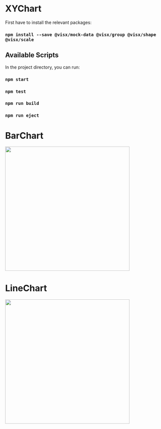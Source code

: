 # XYChart

First have to install the relevant packages:

### `npm install --save @visx/mock-data @visx/group @visx/shape @visx/scale`

## Available Scripts

In the project directory, you can run:

### `npm start`

### `npm test`

### `npm run build`

### `npm run eject`

# BarChart
<img src="https://github.com/Saimatonni/baseUrl/blob/main/barchart/public/BarChart.png" height="400" />

# LineChart
<img src="https://github.com/Saimatonni/baseUrl/blob/main/linechart/public/linechart.png" height="400" />
